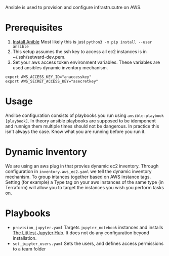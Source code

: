 Ansible is used to provision and configure infrastrucutre on AWS.

# Prerequisites

1. [Install Anible](https://docs.ansible.com/ansible/latest/installation_guide/intro_installation.html) Most likely this is just `python3 -m pip install --user ansible`
1. This setup assumes the ssh key to access all ec2 instances is in ~/.ssh/setward-dev.pem.
1. Set your aws access token environment variables. These variables are used ansibles dynamic inventory mechanism.
```
export AWS_ACCESS_KEY_ID="anaccesskey"
export AWS_SECRET_ACCESS_KEY="asecretkey"
```

# Usage

Ansilbe configuration consists of playbooks you run using `ansible-playbook [playbook]`. In theory ansible playbooks are supposed to be idemponent and runnign them multiple times should not be dangerous. In practice this isn't always the case. Know what you are running before you run it.

# Dynamic Inventory

We are using an aws plug in that provies dynamic ec2 inventory. Through configuration in `inventory.aws_ec2.yaml` we tell the dynamic inventory mechanism. To group intances together based on AWS instance tags. Setting (for example) a Type tag on your aws instances of the same type (in Terraform) will allow you to target the instances you wish you perform tasks on.

# Playbooks

* `provision_jupyter.yaml` Targets `jupyter_notebook` instances and installs [The Littlest Jupyter Hub](https://tljh.jupyter.org/). It does not do any configuration beyond installation.
* `set_jupyter_users.yaml` Sets the users, and defines access permissions to a team folder 

